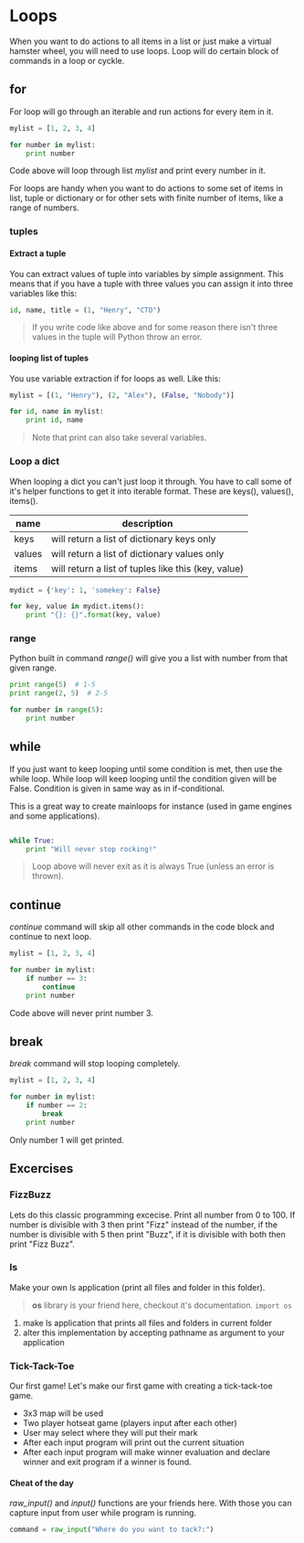 # Loops #

When you want to do actions to all items in a list or just make a virtual hamster wheel, you
will need to use loops. Loop will do certain block of commands in a loop or cyckle.

## for
For loop will go through an iterable and run actions for every item in it. 

```python
mylist = [1, 2, 3, 4]

for number in mylist:
    print number
```

Code above will loop through list *mylist* and print every number in it. 

For loops are handy when you want to do actions to some set of items in list, tuple or dictionary or for other sets with finite number of items, like a range of numbers.

### tuples

#### Extract a tuple
You can extract values of tuple into variables by simple assignment. This means that if you have a tuple with three values you can assign it into three variables like this:

```python
id, name, title = (1, "Henry", "CTO")
```

> If you write code like above and for some reason there isn't three values in the tuple will Python throw an error.

#### looping list of tuples
You use variable extraction if for loops as well. Like this:

```python
mylist = [(1, "Henry"), (2, "Alex"), (False, "Nobody")]

for id, name in mylist:
    print id, name
```

> Note that print can also take several variables.

### Loop a dict
When looping a dict you can't just loop it through. You have to call some of it's helper functions to get it into iterable format. These are keys(), values(), items(). 

| name | description |
| ---- | ----------- |
| keys | will return a list of dictionary keys only |
| values | will return a list of dictionary values only |
| items | will return a list of tuples like this (key, value) |

```python
mydict = {'key': 1, 'somekey': False}

for key, value in mydict.items():
    print "{}: {}".format(key, value)
```

### range
Python built in command *range()* will give you a list with number from that given range.

```python
print range(5)  # 1-5
print range(2, 5)  # 2-5

for number in range(5):
    print number
```

## while
If you just want to keep looping until some condition is met, then use the while loop. While loop will keep looping until the condition given will be False. Condition is given in same way as in if-conditional. 

This is a great way to create mainloops for instance (used in game engines and some applications).

```python

while True:
    print "Will never stop rocking!"
```

> Loop above will never exit as it is always True (unless an error is thrown).

## continue
*continue* command will skip all other commands in the code block and continue to next loop.

```python
mylist = [1, 2, 3, 4]

for number in mylist:
    if number == 3:
        continue
    print number
```

Code above will never print number 3.

## break
*break* command will stop looping completely.

```python
mylist = [1, 2, 3, 4]

for number in mylist:
    if number == 2:
        break
    print number
```
Only number 1 will get printed.

## Excercises

### FizzBuzz
Lets do this classic programming excecise. Print all number from 0 to 100. If number is divisible with 3 then print "Fizz" instead of the number, if the number is divisible with 5 then print "Buzz", if it is divisible with both then print "Fizz Buzz".

### ls
Make your own ls application (print all files and folder in this folder).

> **os** library is your friend here, checkout it's documentation. ```import os```

1. make ls application that prints all files and folders in current folder
1. alter this implementation by accepting pathname as argument to your application

### Tick-Tack-Toe
Our first game! Let's make our first game with creating a tick-tack-toe game.

* 3x3 map will be used
* Two player hotseat game (players input after each other)
* User may select where they will put their mark
* After each input program will print out the current situation
* After each input program will make winner evaluation and declare winner and exit program if a winner is found.

#### Cheat of the day
*raw_input()* and *input()* functions are your friends here. With those you can capture 
input from user while program is running.

```python
command = raw_input("Where do you want to tack?:")
```


